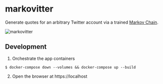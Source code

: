 # markovitter

Generate quotes for an arbitrary Twitter account via a trained [Markov Chain](https://en.wikipedia.org/wiki/Markov_chain).

![markovitter](https://i.imgur.com/qHJikWJ.png)

## Development

1. Orchestrate the app containers

```
$ docker-compose down --volumes && docker-compose up --build
```

2. Open the browser at https://localhost

